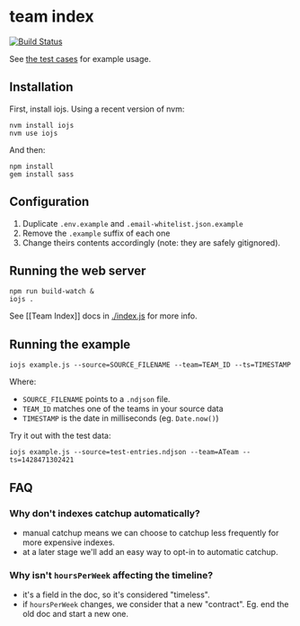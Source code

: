 team index
====

[![Build Status](https://secure.travis-ci.org/joshwnj/team-index.png)](http://travis-ci.org/joshwnj/team-index)

See [the test cases](./tests/index.js) for example usage.

Installation
----

First, install iojs. Using a recent version of nvm:

```
nvm install iojs
nvm use iojs
```

And then:

```
npm install
gem install sass
```

Configuration
----

1. Duplicate `.env.example` and `.email-whitelist.json.example`
2. Remove the `.example` suffix of each one
3. Change theirs contents accordingly (note: they are safely gitignored).

Running the web server
----

```
npm run build-watch &
iojs .
```

See [[Team Index]] docs in [./index.js](./index.js) for more info.

Running the example
----

```
iojs example.js --source=SOURCE_FILENAME --team=TEAM_ID --ts=TIMESTAMP
```

Where:
- `SOURCE_FILENAME` points to a `.ndjson` file.
- `TEAM_ID` matches one of the teams in your source data
- `TIMESTAMP` is the date in milliseconds (eg. `Date.now()`)

Try it out with the test data:

```
iojs example.js --source=test-entries.ndjson --team=ATeam --ts=1428471302421
```

FAQ
----

### Why don't indexes catchup automatically?

- manual catchup means we can choose to catchup less frequently for more expensive indexes.
- at a later stage we'll add an easy way to opt-in to automatic catchup.

### Why isn't `hoursPerWeek` affecting the timeline?

- it's a field in the doc, so it's considered "timeless".
- if `hoursPerWeek` changes, we consider that a new "contract". Eg. end the old doc and start a new one.
